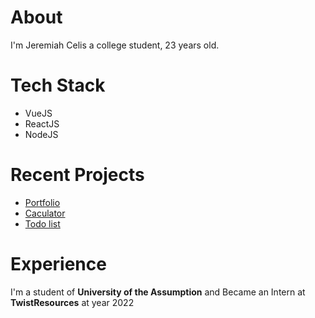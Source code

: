 # About
I'm Jeremiah Celis a college student, 23 years old.
# Tech Stack
<ul>
<li>VueJS</li>
<li>ReactJS</li>
<li>NodeJS</li>
</ul>

# Recent Projects
<ul>
<li><a href="google.com">Portfolio</a></li>
<li><a href="#">Caculator</a></li>
<li><a href="#">Todo list</a></li>
</ul>

# Experience
I'm a student of **University of the Assumption** and Became an Intern at **TwistResources** at year 2022
